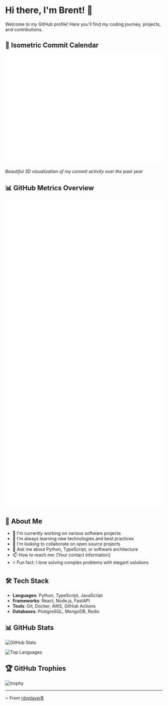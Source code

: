 # Hi there, I'm Brent! 👋

Welcome to my GitHub profile! Here you'll find my coding journey, projects, and contributions.

## 📅 Isometric Commit Calendar

![Isometric Commit Calendar](https://raw.githubusercontent.com/rdyplayerB/rdyplayerB/main/metrics.plugin.isocalendar.svg)

*Beautiful 3D visualization of my commit activity over the past year*

## 📊 GitHub Metrics Overview

![GitHub Metrics](https://raw.githubusercontent.com/rdyplayerB/rdyplayerB/main/metrics.svg)

## 🚀 About Me

- 🔭 I'm currently working on various software projects
- 🌱 I'm always learning new technologies and best practices
- 👯 I'm looking to collaborate on open source projects
- 💬 Ask me about Python, TypeScript, or software architecture
- 📫 How to reach me: [Your contact information]
- ⚡ Fun fact: I love solving complex problems with elegant solutions

## 🛠️ Tech Stack

- **Languages**: Python, TypeScript, JavaScript
- **Frameworks**: React, Node.js, FastAPI
- **Tools**: Git, Docker, AWS, GitHub Actions
- **Databases**: PostgreSQL, MongoDB, Redis

## 📊 GitHub Stats

![GitHub Stats](https://github-readme-stats.vercel.app/api?username=rdyplayerB&show_icons=true&theme=dark&hide_border=true)

![Top Languages](https://github-readme-stats.vercel.app/api/top-langs/?username=rdyplayerB&layout=compact&theme=dark&hide_border=true)

## 🏆 GitHub Trophies

![trophy](https://github-profile-trophy.vercel.app/?username=rdyplayerB&theme=darkhub&no-frame=true&column=7)

---

⭐ From [rdyplayerB](https://github.com/rdyplayerB)

